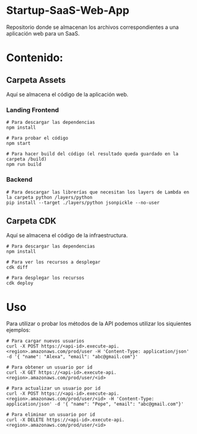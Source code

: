 # Startup-SaaS-Web-App
Repositorio donde se almacenan los archivos correspondientes a una aplicación web para un SaaS.


# Contenido:
## Carpeta Assets
Aquí se almacena el código de la aplicación web.

### Landing Frontend

```
# Para descargar las dependencias
npm install

# Para probar el código
npm start

# Para hacer build del código (el resultado queda guardado en la carpeta /build)
npm run build

```

### Backend
```
# Para descargar las librerías que necesitan los layers de Lambda en la carpeta python /layers/python
pip install --target ./layers/python jsonpickle --no-user

```


## Carpeta CDK
Aquí se almacena el código de la infraestructura.


```
# Para descargar las dependencias
npm install

# Para ver los recursos a desplegar
cdk diff

# Para desplegar los recursos
cdk deploy

```

# Uso

Para utilizar o probar los métodos de la API podemos utilizar los siquientes ejemplos:
```
# Para cargar nuevos usuarios
curl -X POST https://<api-id>.execute-api.<region>.amazonaws.com/prod/user -H 'Content-Type: application/json'  -d '{ "name": "Alexa", "email": "abc@gmail.com"}'

# Para obtener un usuario por id
curl -X GET https://<api-id>.execute-api.<region>.amazonaws.com/prod/user/<id>

# Para actualizar un usuario por id
curl -X POST https://<api-id>.execute-api.<region>.amazonaws.com/prod/user/<id> -H 'Content-Type: application/json' -d '{ "name": "Pepe", "email": "abc@gmail.com"}'

# Para eliminar un usuario por id
curl -X DELETE https://<api-id>.execute-api.<region>.amazonaws.com/prod/user/<id>

```


